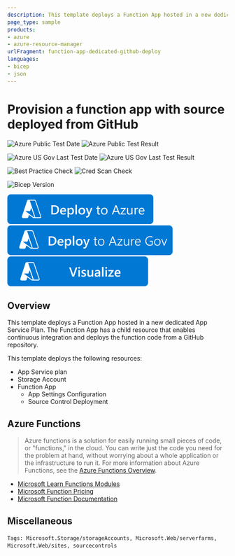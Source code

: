 ```yaml
---
description: This template deploys a Function App hosted in a new dedicated App Service Plan. The Function App has a child resource that enables continous integration and deploys the function code from a GitHub repository.
page_type: sample
products:
- azure
- azure-resource-manager
urlFragment: function-app-dedicated-github-deploy
languages:
- bicep
- json
---
```

# Provision a function app with source deployed from GitHub

![Azure Public Test Date](https://azurequickstartsservice.blob.core.windows.net/badges/quickstarts/microsoft.web/function-app-dedicated-github-deploy/PublicLastTestDate.svg)
![Azure Public Test Result](https://azurequickstartsservice.blob.core.windows.net/badges/quickstarts/microsoft.web/function-app-dedicated-github-deploy/PublicDeployment.svg)

![Azure US Gov Last Test Date](https://azurequickstartsservice.blob.core.windows.net/badges/quickstarts/microsoft.web/function-app-dedicated-github-deploy/FairfaxLastTestDate.svg)
![Azure US Gov Last Test Result](https://azurequickstartsservice.blob.core.windows.net/badges/quickstarts/microsoft.web/function-app-dedicated-github-deploy/FairfaxDeployment.svg)

![Best Practice Check](https://azurequickstartsservice.blob.core.windows.net/badges/quickstarts/microsoft.web/function-app-dedicated-github-deploy/BestPracticeResult.svg)
![Cred Scan Check](https://azurequickstartsservice.blob.core.windows.net/badges/quickstarts/microsoft.web/function-app-dedicated-github-deploy/CredScanResult.svg)

![Bicep Version](https://azurequickstartsservice.blob.core.windows.net/badges/quickstarts/microsoft.web/function-app-dedicated-github-deploy/BicepVersion.svg)

[![Deploy to Azure](https://raw.githubusercontent.com/Azure/azure-quickstart-templates/master/1-CONTRIBUTION-GUIDE/images/deploytoazure.svg?sanitize=true)](https://portal.azure.com/#create/Microsoft.Template/uri/https%3A%2F%2Fraw.githubusercontent.com%2FAzure%2Fazure-quickstart-templates%2Fmaster%2Fquickstarts%2Fmicrosoft.web%2Ffunction-app-dedicated-github-deploy%2Fazuredeploy.json)
[![Deploy To Azure US Gov](https://raw.githubusercontent.com/Azure/azure-quickstart-templates/master/1-CONTRIBUTION-GUIDE/images/deploytoazuregov.svg?sanitize=true)](https://portal.azure.us/#create/Microsoft.Template/uri/https%3A%2F%2Fraw.githubusercontent.com%2FAzure%2Fazure-quickstart-templates%2Fmaster%2Fquickstarts%2Fmicrosoft.web%2Ffunction-app-dedicated-github-deploy%2Fazuredeploy.json)
[![Visualize](https://raw.githubusercontent.com/Azure/azure-quickstart-templates/master/1-CONTRIBUTION-GUIDE/images/visualizebutton.svg?sanitize=true)](http://armviz.io/#/?load=https%3A%2F%2Fraw.githubusercontent.com%2FAzure%2Fazure-quickstart-templates%2Fmaster%2Fquickstarts%2Fmicrosoft.web%2Ffunction-app-dedicated-github-deploy%2Fazuredeploy.json)

## Overview

This template deploys a Function App hosted in a new dedicated App Service Plan. The Function App has a child resource that enables continuous integration and deploys the function code from a GitHub repository.

This template deploys the following resources:

- App Service plan
- Storage Account
- Function App
    - App Settings Configuration
    - Source Control Deployment

## Azure Functions

> Azure functions is a solution for easily running small pieces of code, or "functions," in the cloud. You can write just the code you need for the problem at hand, without worrying about a whole application or the infrastructure to run it. For more information about Azure Functions, see the [Azure Functions Overview](https://azure.microsoft.com/documentation/articles/functions-overview/).

- [Microsoft Learn Functions Modules](https://docs.microsoft.com/learn/browse/?products=azure-functions)
- [Microsoft Function Pricing](https://azure.microsoft.com/pricing/details/functions/)
- [Microsoft Function Documentation](https://docs.microsoft.com/azure/azure-functions/)

## Miscellaneous

`Tags: Microsoft.Storage/storageAccounts, Microsoft.Web/serverfarms, Microsoft.Web/sites, sourcecontrols`

